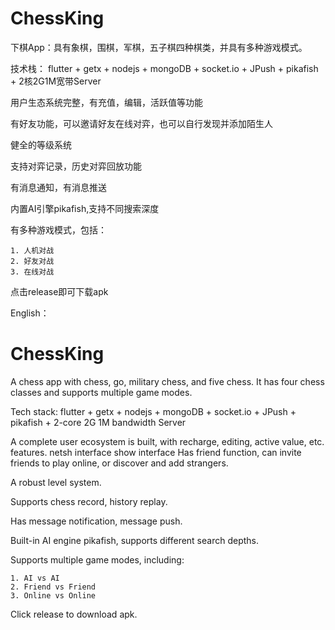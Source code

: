 # ChessKing
下棋App：具有象棋，围棋，军棋，五子棋四种棋类，并具有多种游戏模式。

技术栈： flutter + getx + nodejs + mongoDB + socket.io + JPush + pikafish + 2核2G1M宽带Server

用户生态系统完整，有充值，编辑，活跃值等功能

有好友功能，可以邀请好友在线对弈，也可以自行发现并添加陌生人

健全的等级系统

支持对弈记录，历史对弈回放功能

有消息通知，有消息推送

内置AI引擎pikafish,支持不同搜索深度

有多种游戏模式，包括：

    1. 人机对战
    2. 好友对战
    3. 在线对战

点击release即可下载apk

English：

# ChessKing
A chess app with chess, go, military chess, and five chess. It has four chess classes and supports multiple game modes.

Tech stack: flutter + getx + nodejs + mongoDB + socket.io + JPush + pikafish + 2-core 2G 1M bandwidth Server

A complete user ecosystem is built, with recharge, editing, active value, etc. features.
netsh interface show interface
Has friend function, can invite friends to play online, or discover and add strangers.

A robust level system.

Supports chess record, history replay.

Has message notification, message push.

Built-in AI engine pikafish, supports different search depths.

Supports multiple game modes, including:

    1. AI vs AI
    2. Friend vs Friend
    3. Online vs Online

Click release to download apk.